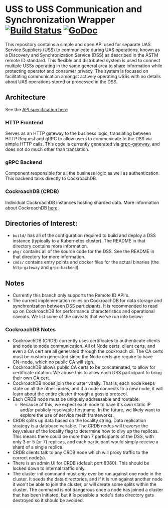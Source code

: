 # USS to USS Communication and Synchronization Wrapper [![Build Status](https://dev.azure.com/astm/dss/_apis/build/status/interuss.dss?branchName=master)](https://dev.azure.com/astm/dss/_build/latest?definitionId=2&branchName=master) [![GoDoc](https://godoc.org/github.com/interuss/dss?status.svg)](https://godoc.org/github.com/interuss/dss)
This repository contains a simple and open API used for separate UAS Service
Suppliers (USS) to communicate during UAS operations, known as a Discovery and
Synchronization Service (DSS) as described in the ASTM remote ID standard.
This flexible and distributed system is used to connect multiple USSs
operating in the same general area to share information while protecting
operator and consumer privacy. The system is focused on facilitating
communication amongst actively operating USSs with no details about UAS
operations stored or processed in the DSS.

## Architecture

See the [API specification here](https://tiny.cc/dssapi_rid)

### HTTP Frontend

Serves as an HTTP gateway to the business logic, translating between HTTP Request
and gRPC to allow users to communicate to the DSS via simple HTTP calls. This
code is currently generated via
[grpc-gateway](https://github.com/grpc-ecosystem/grpc-gateway), and does not do
much other than translation.

### gRPC Backend

Component responsible for all the business logic as well as authentication. This
backend talks directly to CockroachDB.

### CockroachDB (CRDB)

Individual CockroachDB instances hosting sharded data. More information about
CockroachDB
[here](https://www.cockroachlabs.com/docs/stable/architecture/overview.html).

## Directories of Interest:
*   `build/` has all of the configuration required to build and deploy a DSS
    instance (typically to a Kubernetes cluster). The README in that directory
    contains more information.
*   `pkg/` contains all of the source code for the DSS. See the README in that
    directory for more information.
*   `cmds/` contains entry points and docker files for the actual binaries (the
    `http-gateway` and `grpc-backend`)

## Notes

*   Currently this branch only supports the Remote ID API's. 
*   The current implementation relies on CockroachDB for data storage and
    synchronization between DSS participants. It is recommended to read up on 
    CockroachDB for performance characteristics and operational caveats. We list
    some of the caveats that we've run into below:

### CockroachDB Notes
*   CockroachDB (CRDB) currently uses certificates to authenticate clients and
    node to node communication. All of Node certs, client certs, and even a CA
    cert are all generated through the cockroach cli. The CA certs must be
    custom generated since the Node certs are require to have CN=node, which no
    public CA will sign.
*   CockroachDB allows public CA certs to be concatenated, to allow for
    certificate rotation. We abuse this to allow each DSS participant to bring
    their own CA cert.
*   CockroachDB nodes join the cluster virally. That is, each node keeps state
    on all the other nodes, and if a node connects to a new node, it will learn
    about the entire cluster through a gossip protocol.
*   Each CRDB node must be uniquely addressable and routable.
    *   Because of this, we expect each node to have it's own static IP and/or
        publicly resolvable hostname. In the future, we likely want to explore
        the use of service mesh frameworks.
*   CRDB splits up data based on the locality string. Data replication strategy
    is a database variable. The CRDB nodes will traverse the key,values of the
    locality flag to determine how to divy up the replicas. This means there
    could be more than 7 participants of the DSS, with only 3 or 5 (or 7)
    replicas, and each participant would simply receive a shard of a single
    replica.
*   CRDB clients talk to any CRDB node which will proxy traffic to the correct
    node(s).
*   There is an admin UI for CRDB (default port 8080). This should be locked
    down to internal traffic only.
*   The cluster init command must *only* ever be run against one node in the
    cluster. It seeds the data directories, and if it is run against another
    node it won't be able to join the cluster, or will create some splits within
    the cluster. The command is not dangerous once a node has joined a cluster
    that has been initiated, but it is possible a node's data directory gets
    destroyed so it should be avoided.